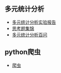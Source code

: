 

## 多元统计分析

- [多元统计分析实验报告](MSA/README.md)
- [思考题集锦](MSA/思考题/README.md)
- [多元统计分析百问](MSA/多元统计分析.md)

## python爬虫
- [爬虫](爬虫/README.md)